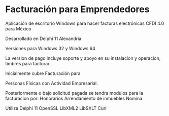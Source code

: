 # Facturación para Emprendedores
Aplicación de escritorio Windows para hacer facturas electrónicas CFDI 4.0 para México

Desarrollado en Delphi 11 Alexandria

Versiones para Windows 32 y Windows 64

La version de pago incluye soporte y apoyo en su instalacion y operacion, timbres para facturar

Inicialmente cubre Facturación para 

Personas Físicas con Actividad Empresarial.

Posteriormente o bajo solicitud pagada se tendra modulos para la facturacion por:
Honorarios 
Arrendamiento de inmuebles
Nomina



Utiliza Delphi 11
OpenSSL
LibXML2
LibSXLT
Curl

